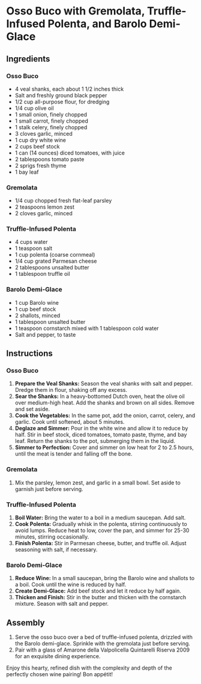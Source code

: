 # Osso Buco with Gremolata, Truffle-Infused Polenta, and Barolo Demi-Glace

## Ingredients

### Osso Buco
- 4 veal shanks, each about 1 1/2 inches thick
- Salt and freshly ground black pepper
- 1/2 cup all-purpose flour, for dredging
- 1/4 cup olive oil
- 1 small onion, finely chopped
- 1 small carrot, finely chopped
- 1 stalk celery, finely chopped
- 3 cloves garlic, minced
- 1 cup dry white wine
- 2 cups beef stock
- 1 can (14 ounces) diced tomatoes, with juice
- 2 tablespoons tomato paste
- 2 sprigs fresh thyme
- 1 bay leaf

### Gremolata
- 1/4 cup chopped fresh flat-leaf parsley
- 2 teaspoons lemon zest
- 2 cloves garlic, minced

### Truffle-Infused Polenta
- 4 cups water
- 1 teaspoon salt
- 1 cup polenta (coarse cornmeal)
- 1/4 cup grated Parmesan cheese
- 2 tablespoons unsalted butter
- 1 tablespoon truffle oil

### Barolo Demi-Glace
- 1 cup Barolo wine
- 1 cup beef stock
- 2 shallots, minced
- 1 tablespoon unsalted butter
- 1 teaspoon cornstarch mixed with 1 tablespoon cold water
- Salt and pepper, to taste

## Instructions

### Osso Buco
1. **Prepare the Veal Shanks:** Season the veal shanks with salt and pepper. Dredge them in flour, shaking off any excess.
2. **Sear the Shanks:** In a heavy-bottomed Dutch oven, heat the olive oil over medium-high heat. Add the shanks and brown on all sides. Remove and set aside.
3. **Cook the Vegetables:** In the same pot, add the onion, carrot, celery, and garlic. Cook until softened, about 5 minutes.
4. **Deglaze and Simmer:** Pour in the white wine and allow it to reduce by half. Stir in beef stock, diced tomatoes, tomato paste, thyme, and bay leaf. Return the shanks to the pot, submerging them in the liquid.
5. **Simmer to Perfection:** Cover and simmer on low heat for 2 to 2.5 hours, until the meat is tender and falling off the bone.

### Gremolata
1. Mix the parsley, lemon zest, and garlic in a small bowl. Set aside to garnish just before serving.

### Truffle-Infused Polenta
1. **Boil Water:** Bring the water to a boil in a medium saucepan. Add salt.
2. **Cook Polenta:** Gradually whisk in the polenta, stirring continuously to avoid lumps. Reduce heat to low, cover the pan, and simmer for 25-30 minutes, stirring occasionally.
3. **Finish Polenta:** Stir in Parmesan cheese, butter, and truffle oil. Adjust seasoning with salt, if necessary.

### Barolo Demi-Glace
1. **Reduce Wine:** In a small saucepan, bring the Barolo wine and shallots to a boil. Cook until the wine is reduced by half.
2. **Create Demi-Glace:** Add beef stock and let it reduce by half again.
3. **Thicken and Finish:** Stir in the butter and thicken with the cornstarch mixture. Season with salt and pepper.

## Assembly
1. Serve the osso buco over a bed of truffle-infused polenta, drizzled with the Barolo demi-glace. Sprinkle with the gremolata just before serving.
2. Pair with a glass of Amarone della Valpolicella Quintarelli Riserva 2009 for an exquisite dining experience.

Enjoy this hearty, refined dish with the complexity and depth of the perfectly chosen wine pairing! Bon appétit!